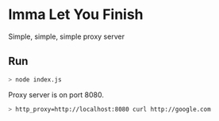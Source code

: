 # Imma Let You Finish

Simple, simple, simple proxy server

## Run

```sh
> node index.js
```

Proxy server is on port 8080.

```sh
> http_proxy=http://localhost:8080 curl http://google.com
```
